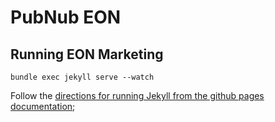 PubNub EON
==================

## Running EON Marketing

```
bundle exec jekyll serve --watch
```

Follow the [directions for running Jekyll from the github pages documentation](https://help.github.com/articles/using-jekyll-with-pages);


